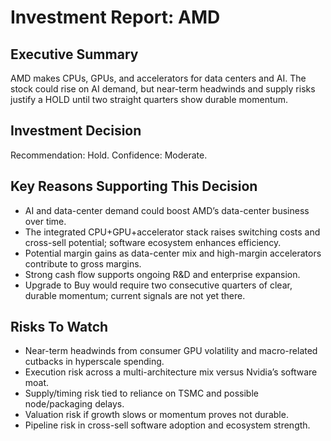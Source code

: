 # Investment Report: AMD
## Executive Summary
AMD makes CPUs, GPUs, and accelerators for data centers and AI. The stock could rise on AI demand, but near-term headwinds and supply risks justify a HOLD until two straight quarters show durable momentum.

## Investment Decision
Recommendation: Hold. Confidence: Moderate.

## Key Reasons Supporting This Decision
- AI and data-center demand could boost AMD’s data-center business over time.
- The integrated CPU+GPU+accelerator stack raises switching costs and cross-sell potential; software ecosystem enhances efficiency.
- Potential margin gains as data-center mix and high-margin accelerators contribute to gross margins.
- Strong cash flow supports ongoing R&D and enterprise expansion.
- Upgrade to Buy would require two consecutive quarters of clear, durable momentum; current signals are not yet there.

## Risks To Watch
- Near-term headwinds from consumer GPU volatility and macro-related cutbacks in hyperscale spending.
- Execution risk across a multi-architecture mix versus Nvidia’s software moat.
- Supply/timing risk tied to reliance on TSMC and possible node/packaging delays.
- Valuation risk if growth slows or momentum proves not durable.
- Pipeline risk in cross-sell software adoption and ecosystem strength.